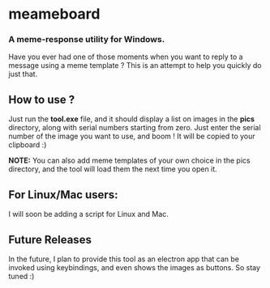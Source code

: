 # meameboard
### A meme-response utility for Windows.
Have you ever had one of those moments when you want to reply to a message using a meme template ?
This is an attempt to help you quickly do just that.

## How to use ?
Just run the **tool.exe** file, and it should display a list on images in the **pics** directory, along with serial numbers starting from zero.
Just enter the serial number of the image you want to use, and boom !
It will be copied to your clipboard :)

**NOTE:** You can also add meme templates of your own choice in the pics directory, and the tool will load them the next time you open it.

## For Linux/Mac users:
I will soon be adding a script for Linux and Mac.

## Future Releases
In the future, I plan to provide this tool as an electron app that can be invoked using keybindings, and even shows the images as buttons.
So stay tuned :)
